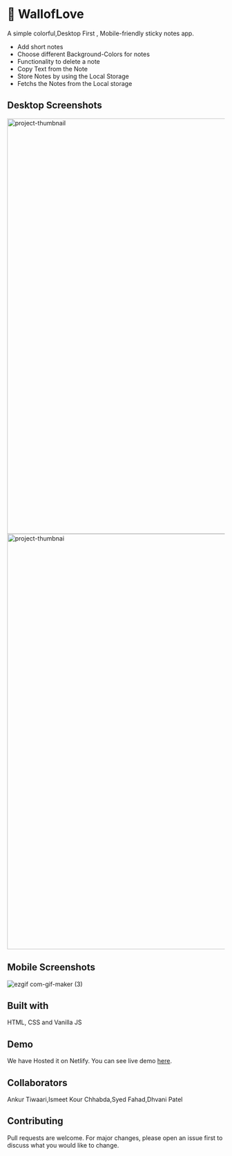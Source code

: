 # 📒 WallofLove
A simple colorful,Desktop First , Mobile-friendly sticky notes app.

- Add short notes
- Choose different Background-Colors for notes
- Functionality to delete a note
- Copy Text from the Note
- Store Notes by using the Local Storage
- Fetchs the Notes from the Local storage

## Desktop Screenshots
<img width="959" alt="project-thumbnail" src="https://user-images.githubusercontent.com/100190813/192266065-9705cac1-cc5f-42c9-941c-65f108c33fef.png">
<img width="959" alt="project-thumbnai" src="https://user-images.githubusercontent.com/100190813/192252654-5bf27e61-4e3f-409c-a2be-45a70094006c.png">
<!-- ![nnn](./icons/project-thumbnail.png) -->



 ## Mobile Screenshots
 ![ezgif com-gif-maker (3)](https://user-images.githubusercontent.com/100190813/192153545-00e95a00-df16-4043-a62c-b979c561181c.gif)

## Built with
HTML, CSS and Vanilla JS

## Demo
We have Hosted it on Netlify.
You can see live demo [here](https://walloflove.netlify.app).

## Collaborators
Ankur Tiwaari,Ismeet Kour Chhabda,Syed Fahad,Dhvani Patel

## Contributing
Pull requests are welcome. For major changes, please open an issue first to discuss what you would like to change.
